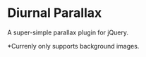 Diurnal Parallax
================

A super-simple parallax plugin for jQuery.

*Currenly only supports background images.
